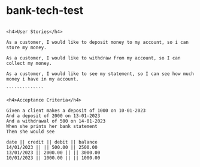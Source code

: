 # bank-tech-test

```````````````

<h4>User Stories</h4>

As a customer, I would like to deposit money to my account, so i can store my money.

As a customer, I would like to withdraw from my account, so I can collect my money.

As a customer, I would like to see my statement, so I can see how much money i have in my account.

``````````````

<h4>Acceptance Criteria</h4>

Given a client makes a deposit of 1000 on 10-01-2023
And a deposit of 2000 on 13-01-2023
And a withdrawal of 500 on 14-01-2023
When she prints her bank statement
Then she would see

date || credit || debit || balance
14/01/2023 || || 500.00 || 2500.00
13/01/2023 || 2000.00 || || 3000.00
10/01/2023 || 1000.00 || || 1000.00
